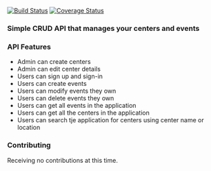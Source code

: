 [![Build Status](https://travis-ci.org/Billmike/event-center-api.svg?branch=master)](https://travis-ci.org/Billmike/event-center-api) [![Coverage Status](https://coveralls.io/repos/github/Billmike/event-center-api/badge.svg?branch=master)](https://coveralls.io/github/Billmike/event-center-api?branch=master)

### Simple CRUD API that manages your centers and events

### API Features
* Admin can create centers
* Admin can edit center details
* Users can sign up and sign-in
* Users can create events
* Users can modify events they own
* Users can delete events they own
* Users can get all events in the application
* Users can get all the centers in the application
* Users can search tje application for centers using center name or location

### Contributing
Receiving no contributions at this time.
